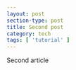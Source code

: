 ```yaml
---
layout: post
section-type: post
title: Second post
category: tech
tags: [ 'tutorial' ]
---
```


Second article
